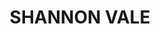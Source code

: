 ---
lastmod: '2025-04-06T06:05:20+00:00'
latitude: -29.736171
layout: suburb
longitude: 151.869397
postcode: '2370'
state: NSW
title: SHANNON VALE
url: /nsw/shannon-vale/
---